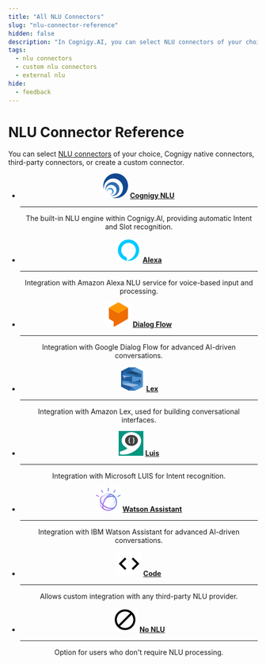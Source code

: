 ```yaml
---
title: "All NLU Connectors"
slug: "nlu-connector-reference"
hidden: false
description: "In Cognigy.AI, you can select NLU connectors of your choice, Cognigy native connectors, third-party connectors, or create a custom connector."
tags:
  - nlu connectors
  - custom nlu connectors
  - external nlu
hide:
  - feedback
---
```


# NLU Connector Reference

You can select [NLU connectors](../nlu-connectors/overview.md) of your choice, Cognigy native connectors, third-party connectors, or create a custom connector.

<div class="grid cards" style="text-align: center;" markdown>

-   ![Cognigy NLU](../../../../../_assets/ai/empower/nlu/icons/cognigy-nlu-connector.svg) __[Cognigy NLU](cognigy-nlu.md)__ 

    ---

    The built-in NLU engine within Cognigy.AI, providing automatic Intent and Slot recognition.

-   ![Alexa](../../../../../_assets/ai/empower/nlu/icons/alexa-nlu-connector.svg) __[Alexa](alexa.md)__

    ---

    Integration with Amazon Alexa NLU service for voice-based input and processing.

-   ![Dialog Flow](../../../../../_assets/ai/empower/nlu/icons/dialog-flow-nlu-connector.svg) __[Dialog Flow](watson-assistant.md)__

    ---

    Integration with Google Dialog Flow for advanced AI-driven conversations.

-   ![Lex](../../../../../_assets/ai/empower/nlu/icons/lex-nlu-connector.svg) __[Lex](lex.md)__

    ---

    Integration with Amazon Lex, used for building conversational interfaces.

-   ![Luis](../../../../../_assets/ai/empower/nlu/icons/luis-nlu-connector.svg) __[Luis](luis.md)__ 

    ---

    Integration with Microsoft LUIS for Intent recognition.

-   ![Watson Assistant](../../../../../_assets/ai/empower/nlu/icons/watson-nlu-connector.svg) __[Watson Assistant](watson-assistant.md)__

    ---

    Integration with IBM Watson Assistant for advanced AI-driven conversations.

-   ![Code](../../../../../_assets/ai/empower/nlu/icons/code-connector.svg) __[Code](code.md)__

    ---

    Allows custom integration with any third-party NLU provider.

-   ![No NLU](../../../../../_assets/ai/empower/nlu/icons/no-nlu.svg) __[No NLU](no-nlu.md)__ 

    ---

    Option for users who don't require NLU processing.

</div>